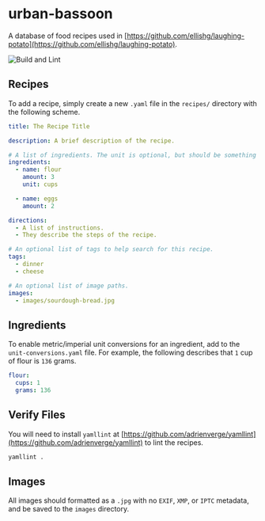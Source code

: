 # urban-bassoon
A database of food recipes used in [https://github.com/ellishg/laughing-potato](https://github.com/ellishg/laughing-potato).

![Build and Lint](https://github.com/ellishg/urban-bassoon/workflows/Build%20and%20Lint/badge.svg)

## Recipes
To add a recipe, simply create a new `.yaml` file in the `recipes/` directory with the following scheme.

```yaml
title: The Recipe Title

description: A brief description of the recipe.

# A list of ingredients. The unit is optional, but should be something like grams, cups, tablespoons, etc.
ingredients:
  - name: flour
    amount: 3
    unit: cups

  - name: eggs
    amount: 2

directions:
  - A list of instructions.
  - They describe the steps of the recipe.

# An optional list of tags to help search for this recipe.
tags:
  - dinner
  - cheese

# An optional list of image paths.
images:
  - images/sourdough-bread.jpg
```

## Ingredients
To enable metric/imperial unit conversions for an ingredient, add to the `unit-conversions.yaml` file. For example, the following describes that `1` cup of flour is `136` grams.

```yaml
flour:
  cups: 1
  grams: 136
```

## Verify Files
You will need to install `yamllint` at [https://github.com/adrienverge/yamllint](https://github.com/adrienverge/yamllint) to lint the recipes.

```bash
yamllint .
```

## Images
All images should formatted as a `.jpg` with no `EXIF`, `XMP`, or `IPTC` metadata, and be saved to the `images` directory.
